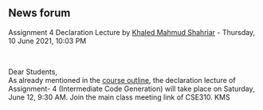 <h2>News forum</h2><a href="https://moodle.cse.buet.ac.bd/user/view.php?id=4&course=567"></a>
Assignment 4 Declaration Lecture
by <a href="https://moodle.cse.buet.ac.bd/user/view.php?id=4&course=567">Khaled Mahmud Shahriar</a> - Thursday, 10 June 2021, 10:03 PM


 

Dear Students,<br />As already mentioned in the <a href="https://moodle.cse.buet.ac.bd/mod/url/view.php?id=7875">course outline</a>, the declaration lecture of Assignment- 4 (Intermediate Code Generation) will take place on Saturday, June 12, 9:30 AM. Join the main class meeting link of CSE310. KMS<br />







